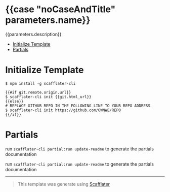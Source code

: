 [comment]: # '@scf-option  { "targetName": "README.md" }'
[comment]: # '@scf-option  { "appenders": ["./appenders/appender"] }'
[comment]: # '@scf-option  { "appendStrategy": "replace" }'
[comment]: # '@scf-option  { "lineCommentTemplate": "<!-- {{comment}} -->" }'

# {{case "noCaseAndTitle" parameters.name}}

{{parameters.description}}

- [Initialize Template](#initialize-template)
- [Partials](#partials)

# Initialize Template

```sh-session
$ npm install -g scafflater-cli

{{#if git.remote.origin.url}}
$ scafflater-cli init {{git.html_url}}
{{else}}
# REPLACE GITHUB REPO IN THE FOLLOWING LINE TO YOUR REPO ADDRESS
$ scafflater-cli init https://github.com/OWNWE/REPO
{{/if}}
```

# Partials

<!-- @scf-region partials-menu -->

run `scafflater-cli partial:run update-readme` to generate the partials documentation

<!-- @end-scf-region -->

<!-- @scf-region partials -->

run `scafflater-cli partial:run update-readme` to generate the partials documentation

<!-- @end-scf-region -->

---

> This template was generate using [Scafflater](https://github.com/chicoribas/scafflater)
